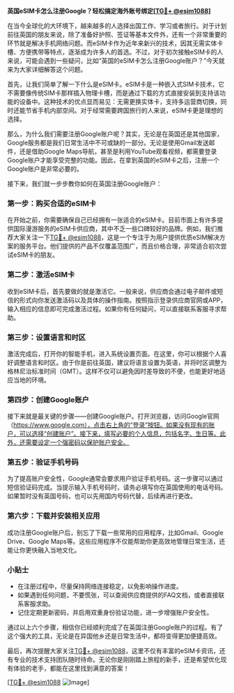 **英国eSIM卡怎么注册Google？轻松搞定海外账号绑定[[TG💪+ @esim1088](https://t.me/s/esim1088)]**

在当今全球化的大环境下，越来越多的人选择出国工作、学习或者旅行。对于计划前往英国的朋友来说，除了准备好护照、签证等基本文件外，还有一个非常重要的环节就是解决手机网络问题。而eSIM卡作为近年来新兴的技术，因其无需实体卡槽、方便携带等特点，逐渐成为许多人的首选。不过，对于初次接触eSIM卡的人来说，可能会遇到一些疑问，比如“英国的eSIM卡怎么注册Google账户？”今天就来为大家详细解答这个问题。

首先，让我们简单了解一下什么是eSIM卡。eSIM卡是一种嵌入式SIM卡技术，它不需要像传统SIM卡那样插入物理卡槽，而是通过下载的方式直接安装到支持该功能的设备中。这种技术的优点显而易见：无需更换实体卡，支持多运营商切换，同时还能节省手机内部空间。对于经常需要跨国旅行的人来说，eSIM卡更是理想的选择。

那么，为什么我们需要注册Google账户呢？其实，无论是在英国还是其他国家，Google服务都是我们日常生活中不可或缺的一部分。无论是使用Gmail发送邮件，还是借助Google Maps导航，甚至是利用YouTube观看视频，都需要登录Google账户才能享受完整的功能。因此，在拿到英国的eSIM卡之后，注册一个Google账户是非常必要的。

接下来，我们就一步步教你如何在英国注册Google账户：

### 第一步：购买合适的eSIM卡

在开始之前，你需要确保自己已经拥有一张适合的eSIM卡。目前市面上有许多提供国际漫游服务的eSIM卡供应商，其中不乏一些口碑较好的品牌。例如，我们推荐大家关注一下[TG💪+ @esim1088](https://t.me/s/esim1088)，这是一个专注于为用户提供优质eSIM解决方案的服务平台。他们提供的产品不仅覆盖范围广，而且价格合理，非常适合初次尝试eSIM卡的朋友。

### 第二步：激活eSIM卡

收到eSIM卡后，首先要做的就是激活它。一般来说，供应商会通过电子邮件或短信的形式向你发送激活码以及具体的操作指南。按照指示登录供应商官网或APP，输入相应的信息即可完成激活过程。如果你有任何疑问，可以直接联系客服寻求帮助。

### 第三步：设置语言和时区

激活完成后，打开你的智能手机，进入系统设置页面。在这里，你可以根据个人喜好调整语言和时区。由于你是前往英国，建议将语言设置为英语，并将时区调整为格林尼治标准时间（GMT）。这样不仅可以避免因时差导致的不便，也能更好地适应当地的环境。

### 第四步：创建Google账户

接下来就是最关键的步骤——创建Google账户。打开浏览器，访问Google官网（https://www.google.com），点击右上角的“登录”按钮。如果没有现有的账户，可以选择“创建账户”。接下来，填写必要的个人信息，包括名字、生日等。此外，还需要设定一个强密码以保护账户安全。

### 第五步：验证手机号码

为了提高账户安全性，Google通常会要求用户验证手机号码。这一步骤可以通过短信验证码完成。当提示输入手机号码时，请务必填写你在英国使用的电话号码。如果暂时没有英国号码，也可以先用国内号码代替，后续再进行更改。

### 第六步：下载并安装相关应用

成功注册Google账户后，别忘了下载一些常用的应用程序，比如Gmail、Google Drive、Google Maps等。这些应用程序不仅能帮助你更高效地管理日常生活，还能让你更快融入当地文化。

### 小贴士

- 在注册过程中，尽量保持网络连接稳定，以免影响操作进度。
- 如果遇到任何问题，不要慌张，可以查阅供应商提供的FAQ文档，或者直接联系客服求助。
- 记住定期更新密码，并启用双重身份验证功能，进一步增强账户安全性。

通过以上六个步骤，相信你已经顺利完成了在英国注册Google账户的过程。有了这个强大的工具，无论是在异国他乡还是日常生活中，都将变得更加便捷高效。

最后，再次提醒大家关注[TG💪+ @esim1088](https://t.me/s/esim1088)，这里不仅有丰富的eSIM卡资讯，还有专业的技术支持团队随时待命。无论你是刚刚踏上旅程的新手，还是希望优化现有体验的老手，都能在这里找到满意的答案！

[[TG💪+ @esim1088](https://t.me/s/esim1088) ![Image](https://i.postimg.cc/4NQfJmqS/Snipaste-2025-05-13-00-14-12.png)]